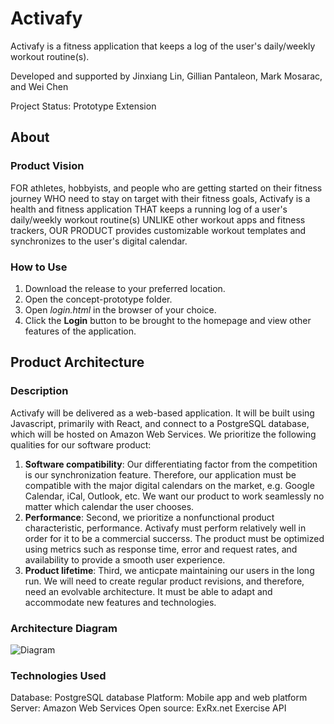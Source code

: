 # Activafy

Activafy is a fitness application that keeps a log of the user's daily/weekly workout routine(s).

Developed and supported by Jinxiang Lin, Gillian Pantaleon, Mark Mosarac, and Wei Chen

Project Status: Prototype Extension

## About

### Product Vision
FOR athletes, hobbyists, and people who are getting started on their fitness journey WHO need to stay on target with their fitness goals, Activafy is a health and fitness application THAT keeps a running log of a user's daily/weekly workout routine(s) UNLIKE other workout apps and fitness trackers, OUR PRODUCT provides customizable workout templates and synchronizes to the user's digital calendar.

### How to Use
1. Download the release to your preferred location.
2. Open the concept-prototype folder.
3. Open *login.html* in the browser of your choice.
4. Click the **Login** button to be brought to the homepage and view other features of the application.


## Product Architecture

### Description
Activafy will be delivered as a web-based application. It will be built using Javascript, primarily with React, and connect to a PostgreSQL database, which will be hosted on Amazon Web Services. We prioritize the following qualities for our software product:
1. **Software compatibility**: Our differentiating factor from the competition is our synchronization feature. Therefore, our application must be compatible with the major digital calendars on the market, e.g. Google Calendar, iCal, Outlook, etc. We want our product to work seamlessly no matter which calendar the user chooses.
2. **Performance**: Second, we prioritize a nonfunctional product characteristic, performance. Activafy must perform relatively well in order for it to be a commercial succerss. The product must be optimized using metrics such as response time, error and request rates, and availability to provide a smooth user experience.
3. **Product lifetime**: Third, we anticpate maintaining our users in the long run. We will need to create regular product revisions, and therefore, need an evolvable architecture. It must be able to adapt and accommodate new features and technologies.

### Architecture Diagram
![Diagram](https://user-images.githubusercontent.com/78502763/112689887-42414100-8e51-11eb-8fba-290bfef65005.png)

### Technologies Used
Database: PostgreSQL database
Platform: Mobile app and web platform
Server: Amazon Web Services
Open source: ExRx.net Exercise API
